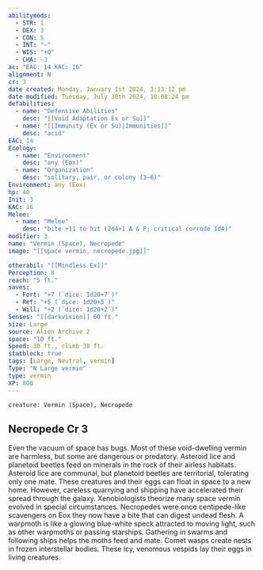 ```yaml
---
abilitymods:
  - STR: 1
  - DEX: 3
  - CON: 5
  - INT: "—"
  - WIS: "+0"
  - CHA: -3 
ac: "EAC: 14 KAC: 16" 
alignment: N
cr: 3
date created: Monday, January 1st 2024, 3:13:12 pm
date modified: Tuesday, July 30th 2024, 10:08:24 pm
defabilities:
  - name: "Defensive Abilities"
    desc: "[[Void Adaptation Ex or Su]]"
  - name: "[[Immunity (Ex or Su)|Immunities]]"
    desc: "acid"
EAC: 14
Ecology:
  - name: "Environment"
    desc: "any (Eox)"
  - name: "Organization"
    desc: "solitary, pair, or colony (3–6)"
Environment: any (Eox)
hp: 40
Init: 3
KAC: 16
Melee:
  - name: "Melee"
    desc: "bite +11 to hit (2d4+1 A & P; critical corrode 1d4)"
modifier: 3
name: "Vermin (Space), Necropede"
image: "[[space vermin, necropede.jpg]]"

otherabil: "[[Mindless Ex]]"
Perception: 8
reach: "5 ft."
saves:
  - Fort: "+7 (`dice: 1d20+7`)"
  - Ref: "+5 (`dice: 1d20+5`)"
  - Will: "+2 (`dice: 1d20+2`)" 
Senses: "[[darkvision]] 60 ft."
size: Large
source: Alien Archive 2 
space: "10 ft."
Speed: 30 ft., climb 30 ft. 
statblock: true
tags: [Large, Neutral, vermin]
Type: "N Large vermin"
type: vermin
XP: 800 
---
```


```statblock
creature: Vermin (Space), Necropede
```

## Necropede Cr 3

Even the vacuum of space has bugs. Most of these void-dwelling vermin are harmless, but some are dangerous or predatory.
Asteroid lice and planetoid beetles feed on minerals in the rock of their airless habitats. Asteroid lice are communal, but planetoid beetles are territorial, tolerating only one mate. These creatures and their eggs can float in space to a new home. However, careless quarrying and shipping have accelerated their spread through the galaxy.
Xenobiologists theorize many space vermin evolved in special circumstances. Necropedes were once centipede-like scavengers on Eox
they now have a bite that can digest undead flesh. A warpmoth is like a glowing blue-white speck attracted to moving light, such as other warpmoths or passing starships. Gathering in swarms and following ships helps the moths feed and mate. Comet wasps create nests in frozen interstellar bodies. These icy, venomous vespids lay their eggs in living creatures.
